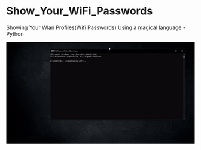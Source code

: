 # Show_Your_WiFi_Passwords
Showing Your Wlan Profiles(Wifi Passwords) Using a magical language - Python 

![alt-text](https://github.com/Abdallah-Ibra/Show_Your_WiFi_Passwords/blob/main/intro.gif)
